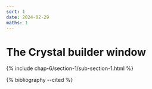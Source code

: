 ```yaml
---
sort: 1
date: 2024-02-29
maths: 1
---
```


# The Crystal builder window

{% include chap-6/section-1/sub-section-1.html %}

{% bibliography --cited %}

